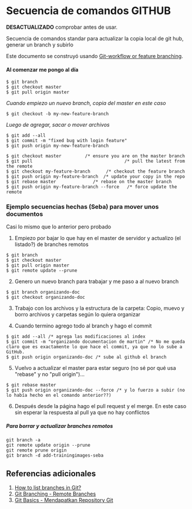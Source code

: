 # Secuencia de comandos GITHUB
**DESACTUALIZADO** comprobar antes de usar.

Secuencia de comandos standar para actualizar la copia local de git hub, generar un branch y subirlo

Este documento se construyó usando [Git-workflow or feature branching](https://gist.github.com/blackfalcon/8428401).

#### Al comenzar me pongo al día
```
$ git branch
$ git checkout master
$ git pull origin master
```


*Cuando empiezo un nuevo branch, copia del master en este caso*
```
$ git checkout -b my-new-feature-branch
```

*Luego de agregar, sacar o mover archivos*
```
$ git add --all
$ git commit -m "fixed bug with login feature"
$ git push origin my-new-feature-branch
```


```
$ git checkout master         /* ensure you are on the master branch
$ git pull                                   /* pull the latest from the remote 
$ git checkout my-feature-branch      /* checkout the feature branch
$ git push origin my-feature-branch  /* update your copy in the repo
$ git rebase master              /* rebase on the master branch
$ git push origin my-feature-branch --force   /* force update the remote
```

### Ejemplo secuencias hechas (Seba) para mover unos documentos
Casi lo mismo que lo anterior pero probado

1. Empiezo por bajar lo que hay en el master de servidor y actualizo (el listado?) de branches remotos
```
$ git branch
$ git checkout master
$ git pull origin master
$ git remote update --prune
```

2. Genero un nuevo branch para trabajar y me paso a al nuevo branch
```
$ git branch organizando-doc
$ git checkout organizando-doc
```

3. Trabajo con los archivos y la estructura de la carpeta: Copio, muevo y borro archivos y carpetas según lo quiera organizar

4. Cuando termino agrego todo al branch y hago el commit
```
$ git add --all /* agrega las modificaciones al index
$ git commit -m "organizando documentacion de martin" /* No me queda claro que es exactamente lo que hace el commit, ya que no lo sube a GitHub.
$ git push origin organizando-doc /* sube al github el branch
```

5. Vuelvo a actualizar el master para estar seguro (no sé por qué usa "rebase" y no "pull origin")...
```
$ git rebase master
$ git push origin organizando-doc --force /* y lo fuerzo a subir (no lo había hecho en el comando anterior??)
```

6. Después desde la página hago el pull request y el merge. En este caso sin esperar la respuesta al pull ya que no hay conflictos

##### Para borrar y actualizar branches remotos
```
git branch -a
git remote update origin --prune
git remote prune origin
git branch -d add-trainingimages-seba
```

## Referencias adicionales
1. [How to list branches in Git?](https://www.jquery-az.com/list-branches-git/)
2. [Git Branching - Remote Branches](https://git-scm.com/book/id/v2/Git-Branching-Remote-Branches)
3. [Git Basics - Mendapatkan Repository Git](https://git-scm.com/book/id/v2/Git-Basics-Mendapatkan-Repository-Git)

